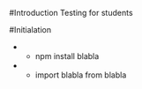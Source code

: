 #Introduction 
Testing for students 

#Initialation
* * npm install blabla
* * import blabla from blabla
